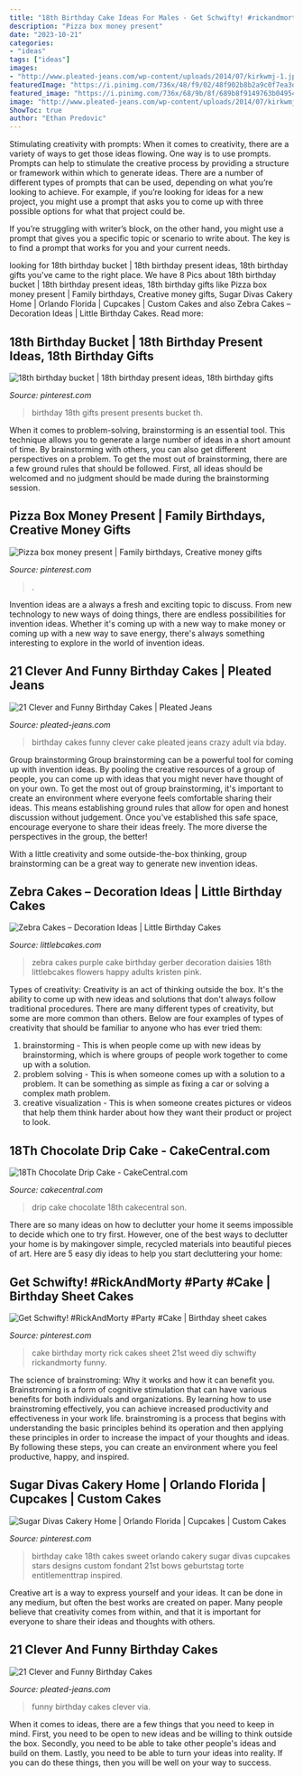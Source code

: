 ```yaml
---
title: "18th Birthday Cake Ideas For Males - Get Schwifty! #rickandmorty #party #cake"
description: "Pizza box money present"
date: "2023-10-21"
categories:
- "ideas"
tags: ["ideas"]
images:
- "http://www.pleated-jeans.com/wp-content/uploads/2014/07/kirkwmj-1.jpg"
featuredImage: "https://i.pinimg.com/736x/48/f9/02/48f902b8b2a9c0f7ea3dc7fea77d87e5--milestone-birthdays-th-birthday-presents.jpg"
featured_image: "https://i.pinimg.com/736x/68/9b/8f/689b8f9149763b0495446897409e4dd4--th-birthday-cakes--birthday.jpg"
image: "http://www.pleated-jeans.com/wp-content/uploads/2014/07/kirkwmj-1.jpg"
ShowToc: true
author: "Ethan Predovic"
---
```



Stimulating creativity with prompts:
When it comes to creativity, there are a variety of ways to get those ideas flowing. One way is to use prompts. Prompts can help to stimulate the creative process by providing a structure or framework within which to generate ideas.
There are a number of different types of prompts that can be used, depending on what you’re looking to achieve. For example, if you’re looking for ideas for a new project, you might use a prompt that asks you to come up with three possible options for what that project could be.

If you’re struggling with writer’s block, on the other hand, you might use a prompt that gives you a specific topic or scenario to write about. The key is to find a prompt that works for you and your current needs.

	

		
looking for 18th birthday bucket | 18th birthday present ideas, 18th birthday gifts you've came to the right place. We have 8 Pics about 18th birthday bucket | 18th birthday present ideas, 18th birthday gifts like Pizza box money present | Family birthdays, Creative money gifts, Sugar Divas Cakery Home | Orlando Florida | Cupcakes | Custom Cakes and also Zebra Cakes – Decoration Ideas | Little Birthday Cakes. Read more:
		
    
## 18th Birthday Bucket | 18th Birthday Present Ideas, 18th Birthday Gifts

<img loading=lazy src="https://i.pinimg.com/736x/48/f9/02/48f902b8b2a9c0f7ea3dc7fea77d87e5--milestone-birthdays-th-birthday-presents.jpg" onerror="this.onerror=null;this.src='https://tse3.mm.bing.net/th?id=OIP.ZjTjJUMCLHVei4DsSCxhIAHaJ3&amp;pid=15.1';" alt="18th birthday bucket | 18th birthday present ideas, 18th birthday gifts">

_Source: pinterest.com_

>birthday 18th gifts present presents bucket th. 

	

When it comes to problem-solving, brainstorming is an essential tool. This technique allows you to generate a large number of ideas in a short amount of time. By brainstorming with others, you can also get different perspectives on a problem. To get the most out of brainstorming, there are a few ground rules that should be followed. First, all ideas should be welcomed and no judgment should be made during the brainstorming session.

    
## Pizza Box Money Present | Family Birthdays, Creative Money Gifts

<img loading=lazy src="https://i.pinimg.com/736x/37/88/16/378816315df64f06463d5aa0b70979d4.jpg" onerror="this.onerror=null;this.src='https://tse2.mm.bing.net/th?id=OIP.v2VZ2Ubj7ZICNV9OHdBCDQHaNL&amp;pid=15.1';" alt="Pizza box money present | Family birthdays, Creative money gifts">

_Source: pinterest.com_

>. 

	

Invention ideas are a always a fresh and exciting topic to discuss. From new technology to new ways of doing things, there are endless possibilities for invention ideas. Whether it's coming up with a new way to make money or coming up with a new way to save energy, there's always something interesting to explore in the world of invention ideas.

    
## 21 Clever And Funny Birthday Cakes | Pleated Jeans

<img loading=lazy src="http://www.pleated-jeans.com/wp-content/uploads/2014/07/kirkwmj-1.jpg" onerror="this.onerror=null;this.src='https://tse4.mm.bing.net/th?id=OIP.OhRYNEAekToTJzmc51cGiQHaJ3&amp;pid=15.1';" alt="21 Clever and Funny Birthday Cakes | Pleated Jeans">

_Source: pleated-jeans.com_

>birthday cakes funny clever cake pleated jeans crazy adult via bday. 

	

Group brainstorming
Group brainstorming can be a powerful tool for coming up with invention ideas. By pooling the creative resources of a group of people, you can come up with ideas that you might never have thought of on your own.
To get the most out of group brainstorming, it's important to create an environment where everyone feels comfortable sharing their ideas. This means establishing ground rules that allow for open and honest discussion without judgement. Once you've established this safe space, encourage everyone to share their ideas freely. The more diverse the perspectives in the group, the better!

With a little creativity and some outside-the-box thinking, group brainstorming can be a great way to generate new invention ideas.

    
## Zebra Cakes – Decoration Ideas | Little Birthday Cakes

<img loading=lazy src="http://www.littlebcakes.com/wp-content/uploads/2014/01/Zebra-Cake.jpg" onerror="this.onerror=null;this.src='https://tse3.mm.bing.net/th?id=OIP.kr0sYMheLaNHevl38VoYQAHaJ4&amp;pid=15.1';" alt="Zebra Cakes – Decoration Ideas | Little Birthday Cakes">

_Source: littlebcakes.com_

>zebra cakes purple cake birthday gerber decoration daisies 18th littlebcakes flowers happy adults kristen pink. 

	

Types of creativity:
Creativity is an act of thinking outside the box. It's the ability to come up with new ideas and solutions that don't always follow traditional procedures. 
There are many different types of creativity, but some are more common than others. Below are four examples of types of creativity that should be familiar to anyone who has ever tried them: 

1) brainstorming - This is when people come up with new ideas by brainstorming, which is where groups of people work together to come up with a solution.
2) problem solving - This is when someone comes up with a solution to a problem. It can be something as simple as fixing a car or solving a complex math problem.
3) creative visualization - This is when someone creates pictures or videos that help them think harder about how they want their product or project to look.

    
## 18Th Chocolate Drip Cake - CakeCentral.com

<img loading=lazy src="https://cdn001.cakecentral.com/gallery/2017/05/900_18th-chocolate-drip-cake-9465577zD5I.jpg" onerror="this.onerror=null;this.src='https://tse1.mm.bing.net/th?id=OIP.tgoO6uFiN4eBuAm2RkjnIgHaJ4&amp;pid=15.1';" alt="18Th Chocolate Drip Cake - CakeCentral.com">

_Source: cakecentral.com_

>drip cake chocolate 18th cakecentral son. 

	

There are so many ideas on how to declutter your home it seems impossible to decide which one to try first. However, one of the best ways to declutter your home is by makingover simple, recycled materials into beautiful pieces of art. Here are 5 easy diy ideas to help you start decluttering your home: 

    
## Get Schwifty! #RickAndMorty #Party #Cake | Birthday Sheet Cakes

<img loading=lazy src="https://i.pinimg.com/736x/d8/42/13/d8421386c19c82c5c805dff248530342.jpg" onerror="this.onerror=null;this.src='https://tse4.mm.bing.net/th?id=OIP.t5mDbPoSf0tiH2L_wKFgnQHaNK&amp;pid=15.1';" alt="Get Schwifty! #RickAndMorty #Party #Cake | Birthday sheet cakes">

_Source: pinterest.com_

>cake birthday morty rick cakes sheet 21st weed diy schwifty rickandmorty funny. 

	

The science of brainstroming: Why it works and how it can benefit you.
Brainstroming is a form of cognitive stimulation that can have various benefits for both individuals and organizations. By learning how to use brainstroming effectively, you can achieve increased productivity and effectiveness in your work life. brainstroming is a process that begins with understanding the basic principles behind its operation and then applying these principles in order to increase the impact of your thoughts and ideas. By following these steps, you can create an environment where you feel productive, happy, and inspired.

    
## Sugar Divas Cakery Home | Orlando Florida | Cupcakes | Custom Cakes

<img loading=lazy src="https://i.pinimg.com/736x/68/9b/8f/689b8f9149763b0495446897409e4dd4--th-birthday-cakes--birthday.jpg" onerror="this.onerror=null;this.src='https://tse1.mm.bing.net/th?id=OIP.Iu8ps-Xfe-mxJjjjCWat2AHaJ6&amp;pid=15.1';" alt="Sugar Divas Cakery Home | Orlando Florida | Cupcakes | Custom Cakes">

_Source: pinterest.com_

>birthday cake 18th cakes sweet orlando cakery sugar divas cupcakes stars designs custom fondant 21st bows geburtstag torte entitlementtrap inspired. 

	

Creative art is a way to express yourself and your ideas. It can be done in any medium, but often the best works are created on paper. Many people believe that creativity comes from within, and that it is important for everyone to share their ideas and thoughts with others.

    
## 21 Clever And Funny Birthday Cakes

<img loading=lazy src="http://www.pleated-jeans.com/wp-content/uploads/2014/07/daliajc-1.jpg" onerror="this.onerror=null;this.src='https://tse4.mm.bing.net/th?id=OIP.8olIrc3ViVErTb6QGM7LaQHaJ4&amp;pid=15.1';" alt="21 Clever and Funny Birthday Cakes">

_Source: pleated-jeans.com_

>funny birthday cakes clever via. 

	

When it comes to ideas, there are a few things that you need to keep in mind. First, you need to be open to new ideas and be willing to think outside the box. Secondly, you need to be able to take other people's ideas and build on them. Lastly, you need to be able to turn your ideas into reality. If you can do these things, then you will be well on your way to success.

